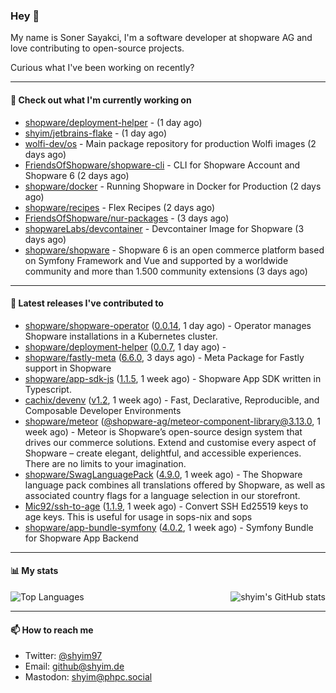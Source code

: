### Hey 👋

My name is Soner Sayakci, I'm a software developer at shopware AG and love contributing to open-source projects.

Curious what I've been working on recently?

---

#### 👷 Check out what I'm currently working on

- [shopware/deployment-helper](https://github.com/shopware/deployment-helper) -  (1 day ago)
- [shyim/jetbrains-flake](https://github.com/shyim/jetbrains-flake) -  (1 day ago)
- [wolfi-dev/os](https://github.com/wolfi-dev/os) - Main package repository for production Wolfi images (2 days ago)
- [FriendsOfShopware/shopware-cli](https://github.com/FriendsOfShopware/shopware-cli) - CLI for Shopware Account and Shopware 6 (2 days ago)
- [shopware/docker](https://github.com/shopware/docker) - Running Shopware in Docker for Production (2 days ago)
- [shopware/recipes](https://github.com/shopware/recipes) - Flex Recipes (2 days ago)
- [FriendsOfShopware/nur-packages](https://github.com/FriendsOfShopware/nur-packages) -  (3 days ago)
- [shopwareLabs/devcontainer](https://github.com/shopwareLabs/devcontainer) - Devcontainer Image for Shopware (3 days ago)
- [shopware/shopware](https://github.com/shopware/shopware) - Shopware 6 is an open commerce platform based on Symfony Framework and Vue and supported by a worldwide community and more than 1.500 community extensions (3 days ago)

---

#### 🔭 Latest releases I've contributed to

- [shopware/shopware-operator](https://github.com/shopware/shopware-operator) ([0.0.14](https://github.com/shopware/shopware-operator/releases/tag/0.0.14), 1 day ago) - Operator manages Shopware installations in a Kubernetes cluster.
- [shopware/deployment-helper](https://github.com/shopware/deployment-helper) ([0.0.7](https://github.com/shopware/deployment-helper/releases/tag/0.0.7), 1 day ago) - 
- [shopware/fastly-meta](https://github.com/shopware/fastly-meta) ([6.6.0](https://github.com/shopware/fastly-meta/releases/tag/6.6.0), 3 days ago) - Meta Package for Fastly support in Shopware
- [shopware/app-sdk-js](https://github.com/shopware/app-sdk-js) ([1.1.5](https://github.com/shopware/app-sdk-js/releases/tag/1.1.5), 1 week ago) - Shopware App SDK written in Typescript.
- [cachix/devenv](https://github.com/cachix/devenv) ([v1.2](https://github.com/cachix/devenv/releases/tag/v1.2), 1 week ago) - Fast, Declarative, Reproducible, and Composable Developer Environments
- [shopware/meteor](https://github.com/shopware/meteor) ([@shopware-ag/meteor-component-library@3.13.0](https://github.com/shopware/meteor/releases/tag/%40shopware-ag/meteor-component-library%403.13.0), 1 week ago) - Meteor is Shopware’s open-source design system that drives our commerce solutions. Extend and customise every aspect of Shopware – create elegant, delightful, and accessible experiences. There are no limits to your imagination.
- [shopware/SwagLanguagePack](https://github.com/shopware/SwagLanguagePack) ([4.9.0](https://github.com/shopware/SwagLanguagePack/releases/tag/4.9.0), 1 week ago) - The Shopware language pack combines all translations offered by Shopware, as well as associated country flags for a language selection in our storefront.
- [Mic92/ssh-to-age](https://github.com/Mic92/ssh-to-age) ([1.1.9](https://github.com/Mic92/ssh-to-age/releases/tag/1.1.9), 1 week ago) - Convert SSH Ed25519 keys to age keys. This is useful for usage in sops-nix and sops
- [shopware/app-bundle-symfony](https://github.com/shopware/app-bundle-symfony) ([4.0.2](https://github.com/shopware/app-bundle-symfony/releases/tag/4.0.2), 1 week ago) - Symfony Bundle for Shopware App Backend

---

#### 📊 My stats

<img align="right" alt="shyim's GitHub stats" src="https://github-readme-stats.vercel.app/api?username=shyim&count_private=1&show_icons=true&" />

![Top Languages](https://github-readme-stats.vercel.app/api/top-langs/?username=shyim)

---

#### 📫 How to reach me

- Twitter: [@shyim97](https://twitter.com/shyim97)
- Email: [github@shyim.de](mailto://github@shyim.de)
- Mastodon: <a rel="me" href="https://phpc.social/@shyim">shyim@phpc.social</a>

